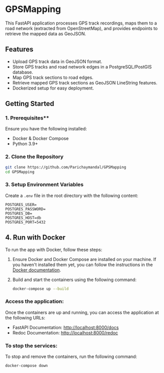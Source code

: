 # GPSMapping

This FastAPI application processes GPS track recordings, maps them to a road network (extracted from OpenStreetMap), and provides endpoints to retrieve the mapped data as GeoJSON.

## Features
- Upload GPS track data in GeoJSON format.
- Store GPS tracks and road network edges in a PostgreSQL/PostGIS database.
- Map GPS track sections to road edges.
- Retrieve mapped GPS track sections as GeoJSON LineString features.
- Dockerized setup for easy deployment.

## Getting Started

### 1. Prerequisites**
Ensure you have the following installed:
- Docker & Docker Compose
- Python 3.9+

### 2. Clone the Repository
```bash
git clone https://github.com/Parichaymandal/GPSMapping
cd GPSMapping
```

### 3. Setup Environment Variables
Create a `.env` file in the root directory with the following content:

```env
POSTGRES_USER=
POSTGRES_PASSWORD=
POSTGRES_DB=
POSTGRES_HOST=db
POSTGRES_PORT=5432
```

## 4. Run with Docker

To run the app with Docker, follow these steps:

1. Ensure Docker and Docker Compose are installed on your machine. If you haven't installed them yet, you can follow the instructions in the [Docker documentation](https://docs.docker.com/get-docker/).

2. Build and start the containers using the following command:
   ```bash
   docker-compose up --build
   ```


### Access the application:
Once the containers are up and running, you can access the application at the following URLs:
- FastAPI Documentation: [http://localhost:8000/docs](http://localhost:8000/docs)
- Redoc Documentation: [http://localhost:8000/redoc](http://localhost:8000/redoc)

### To stop the services:
To stop and remove the containers, run the following command:
```bash
docker-compose down
```


